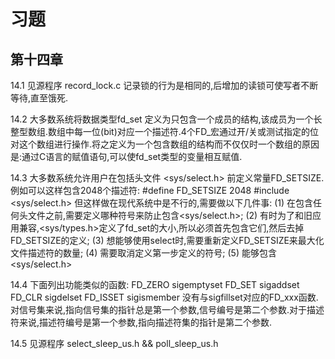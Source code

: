 # 习题

## 第十四章

14.1 见源程序 record_lock.c 记录锁的行为是相同的,后增加的读锁可使写者不断等待,直至饿死.

14.2 大多数系统将数据类型fd_set 定义为只包含一个成员的结构,该成员为一个长整型数组.数组中每一位(bit)对应一个描述符.4个FD_宏通过开/关或测试指定的位对这个数组进行操作.将之定义为一个包含数组的结构而不仅仅时一个数组的原因是:通过C语言的赋值语句,可以使fd_set类型的变量相互赋值.

14.3 大多数系统允许用户在包括头文件 <sys/select.h> 前定义常量FD_SETSIZE.例如可以这样包含2048个描述符:
     #define FD_SETSIZE 2048
     #include <sys/select.h>
但这样做在现代系统中是不行的,需要做以下几件事:
    (1) 在包含任何头文件之前,需要定义哪种符号来防止包含<sys/select.h>;
    (2) 有时为了和旧应用兼容,<sys/types.h>定义了fd_set的大小,所以必须首先包含它们,然后去掉FD_SETSIZE的定义;
    (3) 想能够使用select时,需要重新定义FD_SETSIZE来最大化文件描述符的数量;
    (4) 需要取消定义第一步定义的符号;
    (5) 能够包含<sys/select.h>

14.4 下面列出功能类似的函数:
        FD_ZERO     sigemptyset
        FD_SET      sigaddset
        FD_CLR      sigdelset
        FD_ISSET    sigismember
没有与sigfillset对应的FD_xxx函数.对信号集来说,指向信号集的指针总是第一个参数,信号编号是第二个参数.对于描述符来说,描述符编号是第一个参数,指向描述符集的指针是第二个参数.

14.5 见源程序 select_sleep_us.h && poll_sleep_us.h